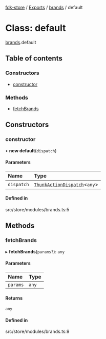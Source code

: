 [fdk-store](../README.md) / [Exports](../modules.md) / [brands](../modules/brands.md) / default

# Class: default

[brands](../modules/brands.md).default

## Table of contents

### Constructors

- [constructor](brands.default.md#constructor)

### Methods

- [fetchBrands](brands.default.md#fetchbrands)

## Constructors

### constructor

• **new default**(`dispatch`)

#### Parameters

| Name | Type |
| :------ | :------ |
| `dispatch` | [`ThunkActionDispatch`](../modules/theme._internal_.md#thunkactiondispatch)<`any`\> |

#### Defined in

src/store/modules/brands.ts:5

## Methods

### fetchBrands

▸ **fetchBrands**(`params?`): `any`

#### Parameters

| Name | Type |
| :------ | :------ |
| `params` | `any` |

#### Returns

`any`

#### Defined in

src/store/modules/brands.ts:9

